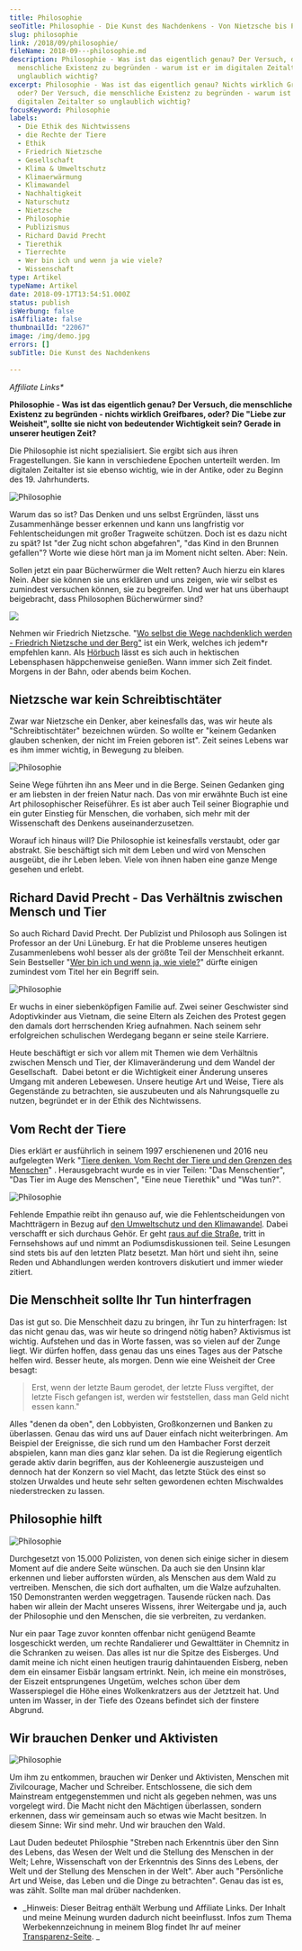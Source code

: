 ```yaml
---
title: Philosophie
seoTitle: Philosophie - Die Kunst des Nachdenkens - Von Nietzsche bis Precht
slug: philosophie
link: /2018/09/philosophie/
fileName: 2018-09---philosophie.md
description: Philosophie - Was ist das eigentlich genau? Der Versuch, die
  menschliche Existenz zu begründen - warum ist er im digitalen Zeitalter so
  unglaublich wichtig?
excerpt: Philosophie - Was ist das eigentlich genau? Nichts wirklich Greifbares,
  oder? Der Versuch, die menschliche Existenz zu begründen - warum ist er im
  digitalen Zeitalter so unglaublich wichtig?
focusKeyword: Philosophie
labels:
  - Die Ethik des Nichtwissens
  - die Rechte der Tiere
  - Ethik
  - Friedrich Nietzsche
  - Gesellschaft
  - Klima & Umweltschutz
  - Klimaerwärmung
  - Klimawandel
  - Nachhaltigkeit
  - Naturschutz
  - Nietzsche
  - Philosophie
  - Publizismus
  - Richard David Precht
  - Tierethik
  - Tierrechte
  - Wer bin ich und wenn ja wie viele?
  - Wissenschaft
type: Artikel
typeName: Artikel
date: 2018-09-17T13:54:51.000Z
status: publish
isWerbung: false
isAffiliate: false
thumbnailId: "22067"
image: /img/demo.jpg
errors: []
subTitle: Die Kunst des Nachdenkens
  
---
```


_Affiliate Links\*_

**Philosophie - Was ist das eigentlich genau? Der Versuch, die menschliche
Existenz zu begründen - nichts wirklich Greifbares, oder? Die "Liebe zur
Weisheit", sollte sie nicht von bedeutender Wichtigkeit sein? Gerade in unserer
heutigen Zeit?**

Die Philosophie ist nicht spezialisiert. Sie ergibt sich aus ihren
Fragestellungen. Sie kann in verschiedene Epochen unterteilt werden. Im
digitalen Zeitalter ist sie ebenso wichtig, wie in der Antike, oder zu Beginn
des 19. Jahrhunderts.

![Philosophie](http://cardamonchai.com/wp-content/uploads/2018/09/12835184404_98f71faab6_z-400x267.jpg)

Warum das so ist? Das Denken und uns selbst Ergründen, lässt uns Zusammenhänge
besser erkennen und kann uns langfristig vor Fehlentscheidungen mit großer
Tragweite schützen. Doch ist es dazu nicht zu spät? Ist "der Zug nicht schon
abgefahren", "das Kind in den Brunnen gefallen"? Worte wie diese hört man ja im
Moment nicht selten. Aber: Nein.

Sollen jetzt ein paar Bücherwürmer die Welt retten? Auch hierzu ein klares Nein.
Aber sie können sie uns erklären und uns zeigen, wie wir selbst es zumindest
versuchen können, sie zu begreifen. Und wer hat uns überhaupt beigebracht, dass
Philosophen Bücherwürmer sind?

![](//ir-de.amazon-adsystem.com/e/ir?t=cardamonchai-21&l=am2&o=3&a=B00NTQ6K7E)

Nehmen wir Friedrich Nietzsche.
"[Wo selbst die Wege nachdenklich werden - Friedrich Nietzsche und der Berg"](https://www.audible.de/pd/Wo-selbst-die-Wege-nachdenklich-werden-Hoerbuch/8711952555?)
ist ein Werk, welches ich jedem\*r empfehlen kann. Als
[Hörbuch](https://www.amazon.de/gp/product/B00NTQ6K7E/ref=as_li_tl?ie=UTF8&camp=1638&creative=6742&creativeASIN=B00NTQ6K7E&linkCode=as2&tag=cardamonchai-21&linkId=a30516ccfe001399fd0d08d742fe1a3a)
lässt es sich auch in hektischen Lebensphasen häppchenweise genießen. Wann immer
sich Zeit findet. Morgens in der Bahn, oder abends beim Kochen.

## Nietzsche war kein Schreibtischtäter

Zwar war Nietzsche ein Denker, aber keinesfalls das, was wir heute als
"Schreibtischtäter" bezeichnen würden. So wollte er "keinem Gedanken glauben
schenken, der nicht im Freien geboren ist". Zeit seines Lebens war es ihm immer
wichtig, in Bewegung zu bleiben.

![Philosophie](http://cardamonchai.com/wp-content/uploads/2018/09/12834842573_b2be547655_z-400x267.jpg)

Seine Wege führten ihn ans Meer und in die Berge. Seinen Gedanken ging er am
liebsten in der freien Natur nach. Das von mir erwähnte Buch ist eine Art
philosophischer Reiseführer. Es ist aber auch Teil seiner Biographie und ein
guter Einstieg für Menschen, die vorhaben, sich mehr mit der Wissenschaft des
Denkens auseinanderzusetzen.

Worauf ich hinaus will? Die Philosophie ist keinesfalls verstaubt, oder gar
abstrakt. Sie beschäftigt sich mit dem Leben und wird von Menschen ausgeübt, die
ihr Leben leben. Viele von ihnen haben eine ganze Menge gesehen und erlebt.

## Richard David Precht - Das Verhältnis zwischen Mensch und Tier

So auch Richard David Precht. Der Publizist und Philosoph aus Solingen ist
Professor an der Uni Lüneburg. Er hat die Probleme unseres heutigen
Zusammenlebens wohl besser als der größte Teil der Menschheit erkannt. Sein
Bestseller
"[Wer bin ich und wenn ja, wie viele?](https://www.audible.de/pd/Wer-bin-ich-und-wenn-ja-wie-viele-Hoerbuch/B007I3AD9K?)"
dürfte einigen zumindest vom Titel her ein Begriff sein.

![Philosophie](http://cardamonchai.com/wp-content/uploads/2018/09/12835036544_0c88897a95_z-400x267.jpg)

Er wuchs in einer siebenköpfigen Familie auf. Zwei seiner Geschwister sind
Adoptivkinder aus Vietnam, die seine Eltern als Zeichen des Protest gegen den
damals dort herrschenden Krieg aufnahmen. Nach seinem sehr erfolgreichen
schulischen Werdegang begann er seine steile Karriere.

Heute beschäftigt er sich vor allem mit Themen wie dem Verhältnis zwischen
Mensch und Tier, der Klimaveränderung und dem Wandel der Gesellschaft.  Dabei
betont er die Wichtigkeit einer Änderung unseres Umgang mit anderen Lebewesen.
Unsere heutige Art und Weise, Tiere als Gegenstände zu betrachten, sie
auszubeuten und als Nahrungsquelle zu nutzen, begründet er in der Ethik des
Nichtwissens.

## Vom Recht der Tiere

Dies erklärt er ausführlich in seinem 1997 erschienenen und 2016 neu aufgelegten
Werk
"[Tiere denken. Vom Recht der Tiere und den Grenzen des Menschen](https://www.audible.de/pd/Tiere-denken-Vom-Recht-der-Tiere-und-den-Grenzen-des-Menschen-Hoerbuch/B01LWVI2XP?)"
. Herausgebracht wurde es in vier Teilen: "Das Menschentier", "Das Tier im Auge
des Menschen", "Eine neue Tierethik" und "Was tun?".

![Philosophie](http://cardamonchai.com/wp-content/uploads/2018/09/12835050734_41e45a91fb_z-400x273.jpg)

Fehlende Empathie reibt ihn genauso auf, wie die Fehlentscheidungen von
Machtträgern in Bezug auf
[den Umweltschutz und den Klimawandel](/category/gesellschaft/klima-umweltschutz/).
Dabei verschafft er sich durchaus Gehör. Er geht
[raus auf die Straße](/2017/05/march-against-monsanto-2017/), tritt in
Fernsehshows auf und nimmt an Podiumsdiskussionen teil. Seine Lesungen sind
stets bis auf den letzten Platz besetzt. Man hört und sieht ihn, seine Reden und
Abhandlungen werden kontrovers diskutiert und immer wieder zitiert.

## Die Menschheit sollte Ihr Tun hinterfragen

Das ist gut so. Die Menschheit dazu zu bringen, ihr Tun zu hinterfragen: Ist das
nicht genau das, was wir heute so dringend nötig haben? Aktivismus ist wichtig.
Aufstehen und das in Worte fassen, was so vielen auf der Zunge liegt. Wir dürfen
hoffen, dass genau das uns eines Tages aus der Patsche helfen wird. Besser
heute, als morgen. Denn wie eine Weisheit der Cree besagt:

> Erst, wenn der letzte Baum gerodet, der letzte Fluss vergiftet, der letzte
> Fisch gefangen ist, werden wir feststellen, dass man Geld nicht essen kann."

Alles "denen da oben", den Lobbyisten, Großkonzernen und Banken zu überlassen.
Genau das wird uns auf Dauer einfach nicht weiterbringen. Am Beispiel der
Ereignisse, die sich rund um den Hambacher Forst derzeit abspielen, kann man
dies ganz klar sehen. Da ist die Regierung eigentlich gerade aktiv darin
begriffen, aus der Kohleenergie auszusteigen und dennoch hat der Konzern so viel
Macht, das letzte Stück des einst so stolzen Urwaldes und heute sehr selten
gewordenen echten Mischwaldes niederstrecken zu lassen.

## Philosophie hilft

![Philosophie](http://cardamonchai.com/wp-content/uploads/2018/09/12834775203_3cb667892b_z-400x267.jpg)

Durchgesetzt von 15.000 Polizisten, von denen sich einige sicher in diesem
Moment auf die andere Seite wünschen. Da auch sie den Unsinn klar erkennen und
lieber aufforsten würden, als Menschen aus dem Wald zu vertreiben. Menschen, die
sich dort aufhalten, um die Walze aufzuhalten. 150 Demonstranten werden
weggetragen. Tausende rücken nach. Das haben wir allein der Macht unseres
Wissens, ihrer Weitergabe und ja, auch der Philosophie und den Menschen, die sie
verbreiten, zu verdanken.

Nur ein paar Tage zuvor konnten offenbar nicht genügend Beamte losgeschickt
werden, um rechte Randalierer und Gewalttäter in Chemnitz in die Schranken zu
weisen. Das alles ist nur die Spitze des Eisberges. Und damit meine ich nicht
einen heutigen traurig dahintauenden Eisberg, neben dem ein einsamer Eisbär
langsam ertrinkt. Nein, ich meine ein monströses, der Eiszeit entsprungenes
Ungetüm, welches schon über dem Wasserspiegel die Höhe eines Wolkenkratzers aus
der Jetztzeit hat. Und unten im Wasser, in der Tiefe des Ozeans befindet sich
der finstere Abgrund.

## Wir brauchen Denker und Aktivisten

![Philosophie](http://cardamonchai.com/wp-content/uploads/2018/09/12834641775_e09bf427d6_z-400x267.jpg)

Um ihm zu entkommen, brauchen wir Denker und Aktivisten, Menschen mit
Zivilcourage, Macher und Schreiber. Entschlossene, die sich dem Mainstream
entgegenstemmen und nicht als gegeben nehmen, was uns vorgelegt wird. Die Macht
nicht den Mächtigen überlassen, sondern erkennen, dass wir gemeinsam auch so
etwas wie Macht besitzen. In diesem Sinne: Wir sind mehr. Und wir brauchen den
Wald.

Laut Duden bedeutet Philosphie "Streben nach Erkenntnis über den Sinn des
Lebens, das Wesen der Welt und die Stellung des Menschen in der Welt; Lehre,
Wissenschaft von der Erkenntnis des Sinns des Lebens, der Welt und der Stellung
des Menschen in der Welt". Aber auch "Persönliche Art und Weise, das Leben und
die Dinge zu betrachten". Genau das ist es, was zählt. Sollte man mal drüber
nachdenken.

- _Hinweis: Dieser Beitrag enthält Werbung und Affiliate Links. Der Inhalt und
  meine Meinung wurden dadurch nicht beeinflusst. Infos zum Thema
  Werbekennzeichnung in meinem Blog findet Ihr auf meiner 
  [Transparenz-Seite](/werbung/). _

  